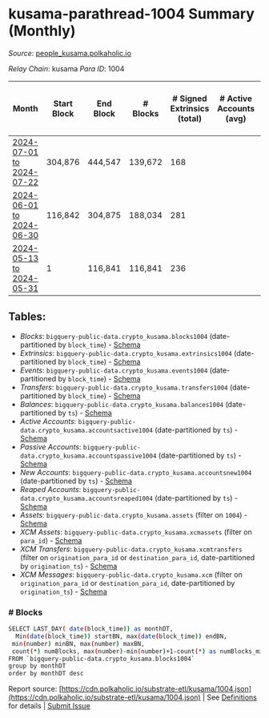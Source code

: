 # kusama-parathread-1004 Summary (Monthly)

_Source_: [people_kusama.polkaholic.io](https://people_kusama.polkaholic.io)

*Relay Chain*: kusama
*Para ID*: 1004



| Month | Start Block | End Block | # Blocks | # Signed Extrinsics (total) | # Active Accounts (avg) | # Addresses with Balances (max) | Issues |
| ----- | ----------- | --------- | -------- | --------------------------- | ----------------------- | ------------------------------- | ------ |
| [2024-07-01 to 2024-07-22](/kusama/1004-people_kusama/2024-07-31.md) | 304,876 | 444,547 | 139,672 | 168 |  | 4,426 | -   |   
| [2024-06-01 to 2024-06-30](/kusama/1004-people_kusama/2024-06-30.md) | 116,842 | 304,875 | 188,034 | 281 |  | 4,360 | -   |   
| [2024-05-13 to 2024-05-31](/kusama/1004-people_kusama/2024-05-31.md) | 1 | 116,841 | 116,841 | 236 |  | 4,304 | -   |   

## Tables:

* _Blocks_: `bigquery-public-data.crypto_kusama.blocks1004` (date-partitioned by `block_time`) - [Schema](/schema/balances.json)
* _Extrinsics_: `bigquery-public-data.crypto_kusama.extrinsics1004` (date-partitioned by `block_time`) - [Schema](/schema/extrinsics.json)
* _Events_: `bigquery-public-data.crypto_kusama.events1004` (date-partitioned by `block_time`) - [Schema](/schema/events.json)
* _Transfers_: `bigquery-public-data.crypto_kusama.transfers1004` (date-partitioned by `block_time`) - [Schema](/schema/transfers.json)
* _Balances_: `bigquery-public-data.crypto_kusama.balances1004` (date-partitioned by `ts`) - [Schema](/schema/balances.json)
* _Active Accounts_: `bigquery-public-data.crypto_kusama.accountsactive1004` (date-partitioned by `ts`) - [Schema](/schema/accountsactive.json)
* _Passive Accounts_: `bigquery-public-data.crypto_kusama.accountspassive1004` (date-partitioned by `ts`) - [Schema](/schema/accountspassive.json)
* _New Accounts_: `bigquery-public-data.crypto_kusama.accountsnew1004` (date-partitioned by `ts`) - [Schema](/schema/accountsnew.json)
* _Reaped Accounts_: `bigquery-public-data.crypto_kusama.accountsreaped1004` (date-partitioned by `ts`) - [Schema](/schema/accountsreaped.json)
* _Assets_: `bigquery-public-data.crypto_kusama.assets` (filter on `1004`) - [Schema](/schema/assets.json)
* _XCM Assets_: `bigquery-public-data.crypto_kusama.xcmassets` (filter on `para_id`) - [Schema](/schema/xcmassets.json)
* _XCM Transfers_: `bigquery-public-data.crypto_kusama.xcmtransfers` (filter on `origination_para_id` or `destination_para_id`, date-partitioned by `origination_ts`) - [Schema](/schema/xcmtransfers.json)
* _XCM Messages_: `bigquery-public-data.crypto_kusama.xcm` (filter on `origination_para_id` or `destination_para_id`, date-partitioned by `origination_ts`) - [Schema](/schema/xcm.json)

### # Blocks
```bash
SELECT LAST_DAY( date(block_time)) as monthDT,
  Min(date(block_time)) startBN, max(date(block_time)) endBN, 
 min(number) minBN, max(number) maxBN, 
 count(*) numBlocks, max(number)-min(number)+1-count(*) as numBlocks_missing 
FROM `bigquery-public-data.crypto_kusama.blocks1004` 
group by monthDT 
order by monthDT desc
```


Report source: [https://cdn.polkaholic.io/substrate-etl/kusama/1004.json](https://cdn.polkaholic.io/substrate-etl/kusama/1004.json) | See [Definitions](/DEFINITIONS.md) for details | [Submit Issue](https://github.com/colorfulnotion/substrate-etl/issues)
